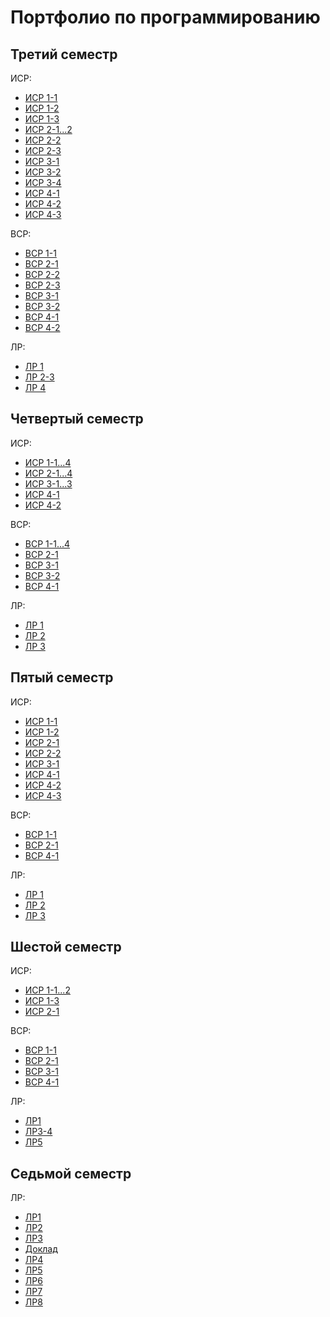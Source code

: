 # Портфолио по программированию

## Третий семестр 
ИСР:
* [ИСР 1-1](sem3/1/ИСР/task1.docx)
* [ИСР 1-2](sem3/1/ИСР/task2.py)
* [ИСР 1-3](sem3/1/ИСР/task3.py)
* [ИСР 2-1...2](sem3/2/ИСР/task1-2.py)
* [ИСР 2-2](sem3/2/ИСР/task3.py)
* [ИСР 2-3](sem3/2/ИСР/task4.py)
* [ИСР 3-1](sem3/3/ИСР/task1.pdf)
* [ИСР 3-2](sem3/3/ИСР/task2.py)
* [ИСР 3-4](sem3/3/ИСР/task4.py)
* [ИСР 4-1](sem3/4/ИСР/task1)
* [ИСР 4-2](sem3/4/ИСР/task2)
* [ИСР 4-3](sem3/4/ИСР/task3)


ВСР:
* [ВСР 1-1](sem3/1/ВСР/task1.pdf)
* [ВСР 2-1](sem3/2/ВСР/task1.pdf)
* [ВСР 2-2](sem3/2/ВСР/task2.py)
* [ВСР 2-3](sem3/2/ВСР/task3.py)
* [ВСР 3-1](sem3/3/ВСР/task1.py)
* [ВСР 3-2](sem3/3/ВСР/task2.py)
* [ВСР 4-1](sem3/4/ВСР/task2)
* [ВСР 4-2](sem3/4/ВСР/task1.pdf)


ЛР:
* [ЛР 1](sem3/ЛР/ЛР1/simplescript.py)
* [ЛР 2-3](sem3/ЛР/ЛР2-3/main.py)
* [ЛР 4](sem3/ЛР/ЛР4/json_parser/main.py)


## Четвертый семестр
ИСР:
* [ИСР 1-1...4](sem4/1/ИСР/task1-4)
* [ИСР 2-1...4](sem4/2/ИСР/task1-4.py)
* [ИСР 3-1...3](sem4/3/ИСР/task1-3.py)
* [ИСР 4-1](sem4/4/ИСР/task1.py)
* [ИСР 4-2](sem4/4/ИСР/task2.py)

ВСР:
* [ВСР 1-1...4](sem4/1/ВСР/task1)
* [ВСР 2-1](sem4/2/ВСР/task1.py)
* [ВСР 3-1](sem4/3/ВСР/task1)
* [ВСР 3-2](sem4/3/ВСР/task2)
* [ВСР 4-1](sem4/4/ВСР/main.py)

ЛР:
* [ЛР 1](sem4/ЛР/ЛР1)
* [ЛР 2](sem4/ЛР/ЛР2/sql)
* [ЛР 3](sem4/ЛР/ЛР3)

## Пятый семестр
ИСР:
* [ИСР 1-1](sem5/1/ИСР/task1.ipynb)
* [ИСР 1-2](sem5/1/ИСР/task2)
* [ИСР 2-1](sem5/2/ИСР/task1.py)
* [ИСР 2-2](sem5/2/ИСР/task2.py)
* [ИСР 3-1](sem5/3/ИСР/task1.py)
* [ИСР 4-1](sem5/4/ИСР/task1.py)
* [ИСР 4-2](sem5/4/ИСР/task2.py)
* [ИСР 4-3](sem5/4/ИСР/task3.py)

ВСР:
* [ВСР 1-1](sem5/1/ВСР/task1.py)
* [ВСР 2-1](sem5/2/ВСР/task1.py)
* [ВСР 4-1](sem5/4/ВСР/task1.py)

ЛР:
* [ЛР 1](sem5/ЛР/ЛР1_Requests)
* [ЛР 2](sem5/ЛР/ЛР2_Удаленный_импорт)
* [ЛР 3](sem5/ЛР/ЛР3_Чат)

## Шестой семестр
ИСР:
* [ИСР 1-1...2](sem6/1/ИСР/task1-2.py)
* [ИСР 1-3](sem6/1/ИСР/task3.py)
* [ИСР 2-1](sem6/2/ИСР/task1.py)

ВСР:
* [ВСР 1-1](sem6/1/ВСР/task1.py)
* [ВСР 2-1](sem6/2/ВСР/task1/task.py)
* [ВСР 3-1](sem6/3/ВСР/task1)
* [ВСР 4-1](sem6/4/ВСР/task1)

ЛР:
* [ЛР1](sem6/Лабораторные_работы/ЛР1-2/LR)
* [ЛР3-4](sem6/Лабораторные_работы/ЛР3-4/main.py)
* [ЛР5](https://colab.research.google.com/drive/1q3dNuVBNwP-0HYgsty19t-L9n_OYOtAx?usp=sharing)

## Седьмой семестр

ЛР:
* [ЛР1](sem7/lr1)
* [ЛР2](https://hub.docker.com/r/denisnyux/prog-lr1)
* [ЛР3](sem7/lr3)
* [Доклад](https://github.com/DenisNyux/ci-proj)
* [ЛР4](https://github.com/DenisNyux/flask_react)
* [ЛР5](https://replit.com/@DenisNyukhalov/LR5-sem7#main.py)
* [ЛР6](https://replit.com/@DenisNyukhalov/LR6-sem7#main.py)
* [ЛР7](sem7/sitelr)
* [ЛР8](sem7/sitelr)



